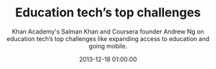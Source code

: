 ---
layout: post
title:  "Education tech’s top challenges"
subtitle:  "Khan Academy's Salman Khan and Coursera founder Andrew Ng on education tech’s top challenges like expanding access to education and going mobile."
date:   2013-12-18 01:00:00
refurl: http://www.bizjournals.com/sanjose/news/2013/12/16/khan-academys-sal-khan-coursera.html
source: bizjournals.com
categories: linkpost
tag: post
---